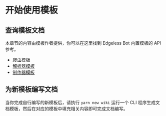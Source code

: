 # 开始使用模板
## 查询模板文档
本章节的内容由模板作者提供，你可以在这里找到 Edgeless Bot 内置模板的 API 参考。

* [爬虫模板](./scraper.md)
* [解析器模板](./resolver.md)
* [制作器模板](./producer.md)

## 为新模板编写文档
当你完成自行编写的新模板后，请执行 `yarn new wiki` 运行一个 CLI 程序生成文档模板，然后在对应的模板中填充相关内容即可完成文档编写。
